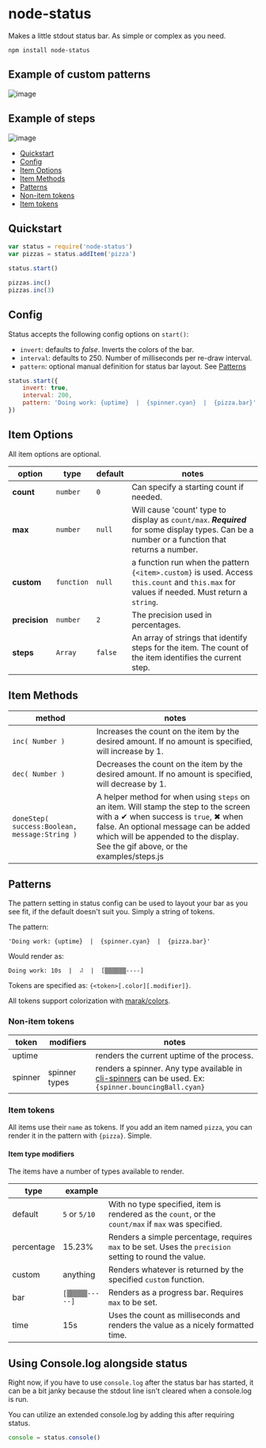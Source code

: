 # node-status

Makes a little stdout status bar. As simple or complex as you need.

```
npm install node-status
```

## Example of custom patterns
![image](https://cl.ly/2m3E2629130X/Screen%20Recording%202016-08-23%20at%2012.46%20PM%20(3).gif)

## Example of steps
![image](https://d17oy1vhnax1f7.cloudfront.net/items/2S0x2U0S0L1r3a441O1Q/Screen%20Recording%202016-08-23%20at%2012.37%20PM.gif)

- [Quickstart](#quickstart)
- [Config](#config)
- [Item Options](#item-options)
- [Item Methods](#item-methods)
- [Patterns](#patterns)
- [Non-item tokens](#non-item-tokens)
- [Item tokens](#item-tokens)

## Quickstart
```javascript
var status = require('node-status')
var pizzas = status.addItem('pizza')

status.start()

pizzas.inc()
pizzas.inc(3)
```

## Config
Status accepts the following config options on `start()`:
+ `invert`: defaults to *false*. Inverts the colors of the bar.
+ `interval`: defaults to 250. Number of milliseconds per re-draw interval.
+ `pattern`: optional manual definition for status bar layout. See [Patterns](#patterns)

```javascript
status.start({
	invert: true,
	interval: 200,
	pattern: 'Doing work: {uptime}  |  {spinner.cyan}  |  {pizza.bar}'
})
```

## Item Options

All item options are optional.

| option | type | default | notes |
|---|---|---|---|
| **count** | `number` | `0` | Can specify a starting count if needed. |
| **max** | `number` | `null` | Will cause 'count' type to display as `count/max`. ***Required*** for some display types. Can be a number or a function that returns a number. |
| **custom** | `function` | `null` | a function run when the pattern `{<item>.custom}` is used. Access `this.count` and `this.max` for values if needed. Must return a `string`. |
| **precision** | `number` | `2` | The precision used in percentages. |
| **steps** | `Array` | `false` | An array of strings that identify steps for the item. The count of the item identifies the current step. |

## Item Methods

| method | notes |
|---|---|
| `inc( Number )` | Increases the count on the item by the desired amount. If no amount is specified, will increase by 1. |
| `dec( Number )` | Decreases the count on the item by the desired amount. If no amount is specified, will decrease by 1. |
| `doneStep( success:Boolean, message:String )` | A helper method for when using `steps` on an item. Will stamp the step to the screen with a ✔ when success is `true`, ✖ when false. An optional message can be added which will be appended to the display. See the gif above, or the examples/steps.js |

## Patterns

The pattern setting in status config can be used to layout your bar as you see fit, if the default doesn't suit you. Simply a string of tokens.

The pattern:

```
'Doing work: {uptime}  |  {spinner.cyan}  |  {pizza.bar}'
```

Would render as:
```
Doing work: 10s  |  ⠼  |  [▒▒▒▒▒▒----]
```

Tokens are specified as: `{<token>[.color][.modifier]}`.

All tokens support colorization with [marak/colors](https://github.com/Marak/colors.js).

### Non-item tokens

| token | modifiers | notes |
|---|---|---|
| uptime |  | renders the current uptime of the process. |
| spinner | spinner types | renders a spinner. Any type available in [cli-spinners](https://github.com/sindresorhus/cli-spinners) can be used. Ex: `{spinner.bouncingBall.cyan}`

### Item tokens

All items use their `name` as tokens. If you add an item named `pizza`, you can render it in the pattern with `{pizza}`. Simple.

#### Item type modifiers
The items have a number of types available to render.

| type | example | |
|---|---|---|
| default | `5` or `5/10` | With no type specified, item is rendered as the `count`, or the `count/max` if `max` was specified. |
| percentage | 15.23% | Renders a simple percentage, requires `max` to be set. Uses the `precision` setting to round the value. |
| custom | anything | Renders whatever is returned by the specified `custom` function. |
| bar | `[▒▒▒▒▒-----]` | Renders as a progress bar. Requires `max` to be set. |
| time | 15s | Uses the count as milliseconds and renders the value as a nicely formatted time. |


## Using Console.log alongside status
Right now, if you have to use `console.log` after the status bar has started, it can be a bit janky because the stdout line isn't cleared when a console.log is run.

You can utilize an extended console.log by adding this after requiring status.
```javascript
console = status.console()
```
